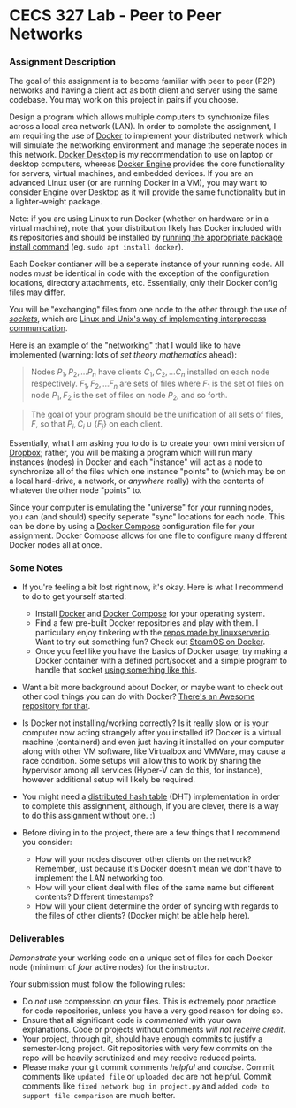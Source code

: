 # CECS 327 Lab - Peer to Peer Networks

### Assignment Description

The goal of this assignment is to become familiar with peer to peer (P2P) networks and having a client act as both client and server using the same codebase. You may work on this project in pairs if you choose.

Design a program which allows multiple computers to synchronize files across a local area network (LAN). In order to complete the assignment, I am requiring the use of [Docker](https://www.docker.com) to implement your distributed network which will simulate the networking environment and manage the seperate nodes in this network. [Docker Desktop](https://docs.docker.com/desktop) is my recommendation to use on laptop or desktop computers, whereas [Docker Engine](https://docs.docker.com/engine) provides the core functionality for servers, virtual machines, and embedded devices. If you are an advanced Linux user (or are running Docker in a VM), you may want to consider Engine over Desktop as it will provide the same functionality but in a lighter-weight package.

Note: if you are using Linux to run Docker (whether on hardware or in a virtual machine), note that your distribution likely has Docker included with its repositories and should be installed by [running the appropriate package install command](https://docs.docker.com/desktop/install/linux-install) (eg. `sudo apt install docker`).

Each Docker contianer will be a seperate instance of your running code. All nodes *must* be identical in code with the exception of the configuration locations, directory attachments, etc. Essentially, only their Docker config files may differ.

You will be "exchanging" files from one node to the other through the use of *[sockets](https://linux.die.net/man/7/socket)*, which are [Linux and Unix's way of implementing interprocess communication](https://www.linuxhowtos.org/C_C++/socket.htm).

Here is an example of the "networking" that I would like to have implemented (warning: lots of *set theory mathematics* ahead):

> Nodes $P_{1},P_{2},\ldots P_{n}$ have clients $C_{1},C_{2},\ldots C_{n}$ installed on each node respectively. $F_{1},F_{2},\ldots F_{n}$ are sets of files where $F_{1}$ is the set of files on node $P_{1}, F_{2}$ is the set of files on node $P_{2}$, and so forth.

> The goal of your program should be the unification of all sets of files, $F$, so that $P_{i},C_{i}\cup \{ F_{j}\}$ on each client.

Essentially, what I am asking you to do is to create your own mini version of [Dropbox](https://dropbox.com); rather, you will be making a program which will run many instances (nodes) in Docker and each "instance" will act as a node to synchronize all of the files which one instance "points" to (which may be on a local hard-drive, a network, or *anywhere* really) with the contents of whatever the other node "points" to.

Since your computer is emulating the "universe" for your running nodes, you can (and should) specify seperate "sync" locations for each node. This can be done by using a [Docker Compose](https://docs.docker.com/compose) configuration file for your assignment. Docker Compose allows for one file to configure many different Docker nodes all at once.

### Some Notes

* If you're feeling a bit lost right now, it's okay. Here is what I recommend to do to get yourself started:
  * Install [Docker](https://docs.docker.com/desktop) and [Docker Compose](https://docs.docker.com/compose) for your operating system.
  * Find a few pre-built Docker repositories and play with them. I particulary enjoy tinkering with the [repos made by linuxserver.io](https://www.linuxserver.io). Want to try out something fun? Check out [SteamOS on Docker](https://github.com/linuxserver/docker-steamos).
  * Once you feel like you have the basics of Docker usage, try making a Docker container with a defined port/socket and a simple program to handle that socket [using something like this](https://realpython.com/python-sockets).

* Want a bit more background about Docker, or maybe want to check out other cool things you can do with Docker? [There's an Awesome repository for that](https://github.com/veggiemonk/awesome-docker).

* Is Docker not installing/working correctly? Is it really slow or is your computer now acting strangely after you installed it? Docker is a virtual machine (containerd) and even just having it installed on your computer along with other VM software, like Virtualbox and VMWare, may cause a race condition. Some setups will allow this to work by sharing the hypervisor among all services (Hyper-V can do this, for instance), however additional setup will likely be required.

* You might need a [distributed hash table](https://stackoverflow.com/questions/144360/simple-basic-explanation-of-a-distributed-hash-table-dht) (DHT) implementation in order to complete this assignment, although, if you are clever, there is a way to do this assignment without one. :)

* Before diving in to the project, there are a few things that I recommend you consider:
  * How will your nodes discover other clients on the network? Remember, just because it's Docker doesn't mean we don't have to implement the LAN networking too.
  * How will your client deal with files of the same name but different contents? Different timestamps?
  * How will your client determine the order of syncing with regards to the files of other clients? (Docker might be able help here).

### Deliverables

*Demonstrate* your working code on a unique set of files for each Docker node (minimum of *four* active nodes) for the instructor.

Your submission must follow the following rules:

* Do *not* use compression on your files. This is extremely poor practice for code repositories, unless you have a very good reason for doing so.
* Ensure that all significant code is *commented* with your own explanations. Code or projects without comments *will not receive credit*.
* Your project, through git, should have enough commits to justify a semester-long project. Git repositories with very few commits on the repo will be heavily scrutinized and may receive reduced points.
* Please make your git commit comments *helpful* and *concise*. Commit comments like `updated file` or `uploaded doc` are not helpful. Commit comments like `fixed network bug in project.py` and `added code to support file comparison` are much better.
